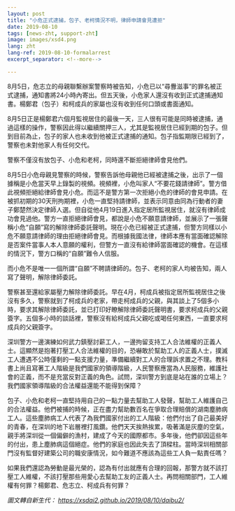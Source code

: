 ```yaml
---
layout: post
title: "小危正式逮捕，包子、老柯情況不明，律師申請會見遭拒"
date: 2019-08-10
tags: [news-zht, support-zht]
image: images/xsd4.png
lang: zht
lang-ref: 2019-08-10-formalarrest
excerpt_separator: <!--more-->

---
```


8月5日，危志立的母親聯繫辦案警察時被告知，小危已以“尋釁滋事”的罪名被正式逮捕，通知書將24小時內寄出。但五天後，小危家人還沒有收到正式逮捕通知書。楊鄭君（包子）和柯成兵的家屬也沒有收到任何口頭或書面通知。

8月5日正是楊鄭君六個月監視居住的最後一天，三人很有可能是同時被逮捕，通過這樣的操作，警察因此得以繼續關押三人，尤其是監視居住已經到期的包子。但到目前為止，包子的家人也未收到他被正式逮捕的通知。包子指監期限已經到了，警察也未對他家人有任何交代。

警察不僅沒有放包子、小危和老柯，同時還不斷拒絕律師會見他們。

8月5日小危母親見警察的時候，警察告訴他母親他已經被逮捕之後，出示了一個據稱是小危當天早上錄製的視頻。視頻裡，小危叫家人“不要花錢請律師”。警方借此視頻拒絕給律師會見小危。而這不是警方第一次拒絕小危的律師的會見申請。在被抓初期的30天刑拘期裡，小危一直堅持請律師，並表示同意由同為行動者的妻子鄭楚然決定律師人選。但自從他4月19日進入指定居所監視居住，就沒有律師成功會見過他。警方一直拒絕律師會見，都說是小危不願意請律師，並展示了一張聲稱小危“自願”寫的解除律師委託聲明。現在小危已經被正式逮捕，但警方同樣以小危不願意請律師的理由拒絕律師會見。而根據我國法律，律師本應有當面確認解除是否案件當事人本人意願的權利，但警方一直沒有給律師當面確認的機會。在這樣的情況下，警方口稱的“自願”難令人信服。

而小危不是唯一一個所謂“自願”不聘請律師的。包子、老柯的家人均被告知，兩人寫了聲明，解除律師委託。

警察甚至還給家屬壓力解除律師委託。早在4月，柯成兵被指定居所監視居住之後沒有多久，警察就到了柯成兵的老家，帶走柯成兵的父親，與其談上了5個多小時，要求其解除律師委託，並已打印好瞭解除律師委託聲明書，要求柯成兵的父親簽字。五個多小時的談話裡，警察沒有給柯成兵父親吃或喝任何東西，一直要求柯成兵的父親簽字。

深圳警方一邊演練如何武力鎮壓討薪工人，一邊拘留支持工人合法維權的正義人士。這顯然是抱著打壓工人合法維權的目的，恐嚇敢於幫助工人的正義人士，撲滅工人遭遇不公時僅剩的一點支援力量，準備繼續對工人的合理訴求置之不理。教科書上尚且寫著工人階級是我們國家的領導階級，人民警察應當為人民服務，維護社會的正義，而不是充當反對正義的角色。試問，深圳警方到底是站在誰的立場上？我們國家領導階級的合法權益還能不能得到保障？

包子、小危和老柯一直堅持用自己的一點力量去幫助工人發聲，幫助工人維護自己的合法權益。他們被捕的時候，正在盡力幫助數百名在爭取合理賠償的湖南塵肺病工人。這些塵肺病工人代表了為我們國家付出的工人階級：他們付出了自己最美好的青春，在深圳的地下岩層裡打風鑽。他們天天挨熱挨累，吸著滿是灰塵的空氣，親手將深圳從一個偏僻的漁村，建成了今天的國際都市。多年後，他們卻因這些年的付出，患上塵肺病這個絕症。他們的家庭也因此失去了頂樑柱。當時深圳相關部門沒有監督好建築公司的職安康情況，如今難道不應該為這些工人負一點責任嗎？

如果我們還認為勞動是最光榮的，認為有付出就應有合理的回報，那警方就不該打壓工人維權，不該打壓那些用愛心去幫助工友的正義人士。再問相關部門，工人維權有何罪？楊鄭君、危志立、柯成兵有何罪？

<em>圖文轉自新生代： <https://xsdai2.github.io/2019/08/10/daibu2/></em>

